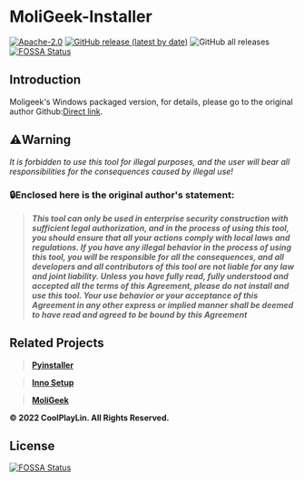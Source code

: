 # **MoliGeek-Installer**

[![Apache-2.0](https://img.shields.io/badge/License-Apache%20License%202.0-blue)](https://choosealicense.com/licenses/apache-2.0/)
[![GitHub release (latest by date)](https://img.shields.io/github/v/release/CoolPlayLin/MoliGeek-Installer)](https://github.com/CoolPlayLin/MoliGeek-Installer/releases/latest/)
![GitHub all releases](https://img.shields.io/github/downloads/CoolPlayLin/MoliGeek-Installer/total)
[![FOSSA Status](https://app.fossa.com/api/projects/git%2Bgithub.com%2FCoolPlayLin%2FMoliGeek-Installer.svg?type=shield)](https://app.fossa.com/projects/git%2Bgithub.com%2FCoolPlayLin%2FMoliGeek-Installer?ref=badge_shield)

## **Introduction**

Moligeek's Windows packaged version, for details, please go to the original author Github:[Direct link](https://github.com/CoolPlayLin/MoliGeek-Installer#related-projects).

## ⚠️**Warning**

*It is forbidden to use this tool for illegal purposes, and the user will bear all responsibilities for the consequences caused by illegal use!*

### 🔒**Enclosed here is the original author's statement:**

>***This tool can only be used in enterprise security construction with sufficient legal authorization, and in the process of using this tool, you should ensure that all your actions comply with local laws and regulations. If you have any illegal behavior in the process of using this tool, you will be responsible for all the consequences, and all developers and all contributors of this tool are not liable for any law and joint liability. Unless you have fully read, fully understood and accepted all the terms of this Agreement, please do not install and use this tool. Your use behavior or your acceptance of this Agreement in any other express or implied manner shall be deemed to have read and agreed to be bound by this Agreement***

## Related Projects

>**[Pyinstaller](https://github.com/pyinstaller/pyinstaller/)**

>**[Inno Setup](https://jrsoftware.org/files/istrans/)**

>**[MoliGeek](https://github.com/yourmoln/moligeek/)**

**© 2022 CoolPlayLin. All Rights Reserved.**

## License
[![FOSSA Status](https://app.fossa.com/api/projects/git%2Bgithub.com%2FCoolPlayLin%2FMoliGeek-Installer.svg?type=large)](https://app.fossa.com/projects/git%2Bgithub.com%2FCoolPlayLin%2FMoliGeek-Installer?ref=badge_large)